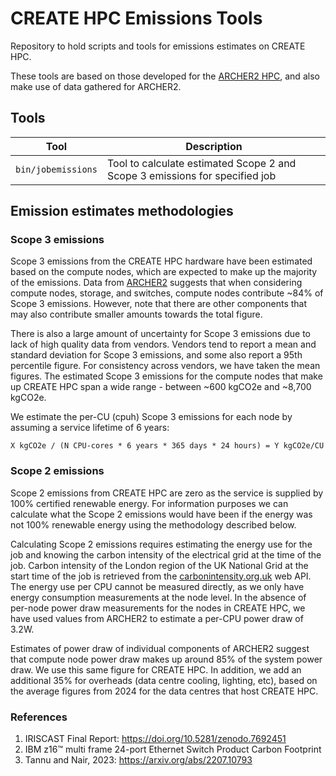 # CREATE HPC Emissions Tools

Repository to hold scripts and tools for emissions estimates on CREATE HPC.

These tools are based on those developed for the [ARCHER2 HPC](https://github.com/ARCHER2-HPC/emissions-tools/blob/main/bin/jobemissions), and also make use of data gathered for ARCHER2.

## Tools

| Tool | Description |
|---|---|
| `bin/jobemissions` | Tool to calculate estimated Scope 2 and Scope 3 emissions for specified job |

## Emission estimates methodologies

### Scope 3 emissions

Scope 3 emissions from the CREATE HPC hardware have been estimated based on the compute nodes, which are expected to
make up the majority of the emissions.
Data from [ARCHER2](https://docs.archer2.ac.uk/user-guide/energy/#scope-3-emissions) suggests that when considering compute nodes, storage, and switches, compute nodes contribute ~84% of Scope 3 emissions.
However, note that there are other components that may also contribute smaller amounts towards the total figure.

There is also a large amount of uncertainty for Scope 3 emissions due to lack of high quality data from vendors.
Vendors tend to report a mean and standard deviation for Scope 3 emissions, and some also report a 95th percentile figure.
For consistency across vendors, we have taken the mean figures.
The estimated Scope 3 emissions for the compute nodes that make up CREATE HPC span a wide range - between ~600 kgCO2e and ~8,700 kgCO2e.

We estimate the per-CU (cpuh) Scope 3 emissions for each node by assuming a service lifetime of 6 years:

```
X kgCO2e / (N CPU-cores * 6 years * 365 days * 24 hours) = Y kgCO2e/CU
```

### Scope 2 emissions

Scope 2 emissions from CREATE HPC are zero as the service is supplied by 100% certified renewable energy.
For information purposes we can calculate what the Scope 2 emissions would have been if the energy
was not 100% renewable energy using the methodology described below.

Calculating Scope 2 emissions requires estimating the energy use for the job and knowing the carbon intensity of the electrical grid at the time of the job.
Carbon intensity of the London region of the UK National Grid at the start time of the job is retrieved from the [carbonintensity.org.uk](carbonintensity.org.uk) web API.
The energy use per CPU cannot be measured directly, as we only have energy consumption measurements at the node level.
In the absence of per-node power draw measurements for the nodes in CREATE HPC, we have used values from ARCHER2 to estimate a per-CPU power draw of 3.2W.

Estimates of power draw of individual components of ARCHER2 suggest that compute node power draw makes up
around 85% of the system power draw.
We use this same figure for CREATE HPC.
In addition, we add an additional 35% for overheads (data centre cooling, lighting, etc), based on the average figures from 2024 for the data centres that host CREATE HPC.

### References

1. IRISCAST Final Report: https://doi.org/10.5281/zenodo.7692451
2. IBM z16™ multi frame 24-port Ethernet Switch Product Carbon Footprint
3. Tannu and Nair, 2023: https://arxiv.org/abs/2207.10793

